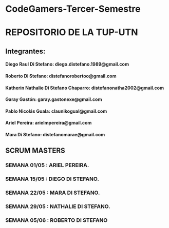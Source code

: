 # CodeGamers-Tercer-Semestre

<h1>REPOSITORIO DE LA TUP-UTN</h1>


## Integrantes: 

<h4>Diego Raul Di Stefano: diego.distefano.1989@gmail.com</h4>

<h4>Roberto Di Stefano: distefanorobertoo@gmail.com</h4>

<h4>Katherin Nathalie Di Stefano Chaparro: distefanonatha2002@gmail.com</h4>

<h4>Garay Gastón: garay.gastonexe@gmail.com</h4>

<h4>Pablo Nicolás Guala: claunikogual@gmail.com</h4>

<h4>Ariel Pereira: arielmpereira@gmail.com</h4>

<h4>Mara Di Stefano: distefanomarae@gmail.com</h4>


<h2>SCRUM MASTERS</h2>

<h3>SEMANA 01/05 : ARIEL PEREIRA.</h3>

<h3>SEMANA 15/05 : DIEGO DI STEFANO.</h3>

<h3>SEMANA 22/05 : MARA DI STEFANO.</h3>

<h3>SEMANA 29/05 : NATHALIE DI STEFANO.</h3>

<h3>SEMANA 05/06 : ROBERTO DI STEFANO</h3>
